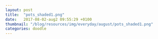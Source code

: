 ```yaml
---
layout: post
title:  "pots_shaded1.png"
date:   2017-08-02-aug2 09:55:29 +0100
thumbnail: "/blog/resources/img/everyday/august/pots_shaded1.png"
categories: doodle
---
```

